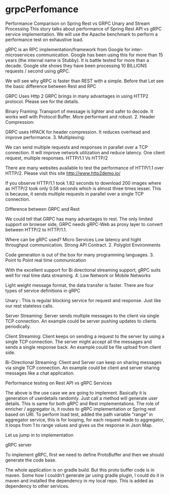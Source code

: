 # grpcPerfomance
Performance Comparison on Spring Rest vs GRPC Unary and Stream Processing
This story talks about performance of Spring Rest API vs gRPC service implementation. We will use the Apache benchmark to perform a performance test on exhaustive load.

gRPC is an RPC implementation/framework from Google for inter-microservices communication. Google has been using this for more than 15 years (the internal name is Stubby). It is battle tested for more than a decade. Google site shows they have been processing 10 BILLIONS requests / second using gRPC.

We will see why gRPC is faster than REST with a simple. Before that Let see the basic difference between Rest and RPC


GRPC Uses Http 2
GRPC brings in many advantages in using HTTP2 protocol. Please see for the details.

Binary Framing:
Transport of message is lighter and safer to decode.
It works well with Protocol Buffer.
More performant and robust.
2. Header Compression:

GRPC uses HPACK for header compression.
It reduces overhead and improve performance.
3. Multiplexing:

We can send multiple requests and responses in parallel over a TCP connection.
It will improve network utilization and reduce latency.
One client request, multiple responses.
HTTP/1.1 Vs HTTP/2

There are many websites available to test the performance of HTTP/1.1 over HTTP/2. Please visit this site http://www.http2demo.io/

If you observe HTTP/1.1 took 1.82 seconds to download 200 images where as HTTP/2 took only 0.58 seconds which is almost three times lesser. This is because, it sends multiple requests in parallel over a single TCP connection.


Difference between GRPC and Rest


We could tell that GRPC has many advantages to rest. The only limited support on browser side, GRPC needs gRPC-Web as proxy layer to convert between HTTP/2 to HTTP/1.1.

Where can be gRPC used?
Micro Services
Low latency and hight throughput communication.
Strong API Contract.
2. Polyglot Environments

Code generation is out of the box for many programming languages.
3. Point to Point real time communication

With the excellent support for Bi directional streaming support, gRPC suits well for real time data streaming.
4. Low Network or Mobile Networks

Light weight message format, the data transfer is faster.
There are four types of service definitions in gRPC

Unary : This is regular blocking service for request and response. Just like our rest stateless calls.


Server Streaming: Server sends multiple messages to the client via single TCP connection. An example could be server pushing updates to clients periodically.


Client Streaming: Client keeps on sending a request to the server by using a single TCP connection. The server might accept all the messages and sends a single response back. An example could be file upload from client side.


Bi-Directional Streaming: Client and Server can keep on sharing messages via single TCP connection. An example could be client and server sharing messages like a chat application.


Performance testing on Rest API vs gRPC Services


The above is the use case we are going to implement. Basically it is generation of userdetails randomly. Just call a method will generate user details. This is same for both gRPC and Rest implementations. The role of enricher / aggregator is, it routes to gRPC implementation or Spring rest based on URI. To perform load test, added the path variable “range” in aggregator service, this is for looping, for each request made to aggregator, it loops from 1 to range values and gives us the response in Json Map.

Let us jump in to implementation

gRPC server

To implement gRPC, first we need to define ProtoBuffer and then we should generate the code base.

The whole application is on gradle build. But this proto buffer code is in maven. Some how I couldn’t generate jar using gradle plugin, I could do it in maven and installed the dependency in my local repo. This is added as dependency to other services.


